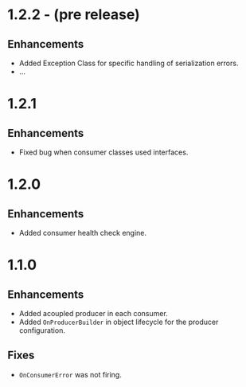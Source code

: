 # 1.2.2 - (pre release)
## Enhancements

- Added Exception Class for specific handling of serialization errors.
- ...

# 1.2.1
## Enhancements

- Fixed bug when consumer classes used interfaces.

# 1.2.0

## Enhancements

- Added consumer health check engine.

# 1.1.0

## Enhancements

- Added acoupled producer in each consumer.
- Added `OnProducerBuilder` in object lifecycle for the producer configuration.

## Fixes

- `OnConsumerError` was not firing.
